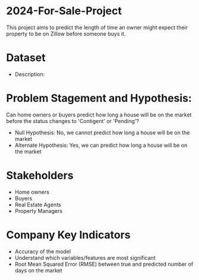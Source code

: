 # 2024-For-Sale-Project
This project aims to predict the length of time an owner might expect their property to be on Zillow before someone buys it.


# Dataset
- Description:

# Problem Stagement and Hypothesis:
Can home owners or buyers predict how long a house will be on the market before the status changes to 'Contigent' or 'Pending'?
- Null Hypothesis: No, we cannot predict how long a house will be on the market
- Alternate Hypothesis: Yes, we can predict how long a house will be on the market

# Stakeholders
  - Home owners
  - Buyers
  - Real Estate Agents
  - Property Managers

# Company Key Indicators
- Accuracy of the model
- Understand which variables/features are most significant
- Root Mean Squared Error (RMSE) between true and predicted number of days on the market

